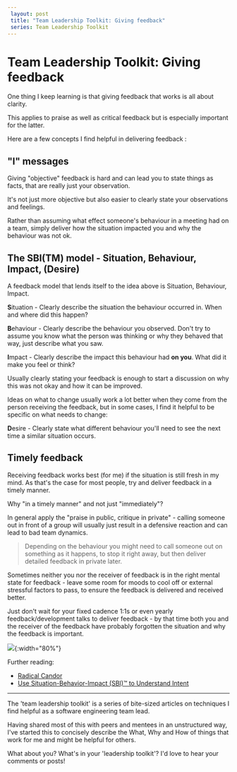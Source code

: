 ```yaml
---
 layout: post
 title: "Team Leadership Toolkit: Giving feedback"
 series: Team Leadership Toolkit
---
```


# Team Leadership Toolkit: Giving feedback

One thing I keep learning is that giving feedback that works is all about clarity. 

This applies to praise as well as critical feedback but is especially important for the latter.

Here are a few concepts I find helpful in delivering feedback :

## "I" messages
Giving "objective" feedback is hard and can lead you to state things as facts, that are really just your observation.

It's not just more objective but also easier to clearly state your observations and feelings. 

Rather than assuming what effect someone's behaviour in a meeting had on a team, simply deliver how the situation impacted you and why the behaviour was not ok. 

## The SBI(TM) model - Situation, Behaviour, Impact, (Desire)

A feedback model that lends itself to the idea above is Situation, Behaviour, Impact.

**S**ituation - Clearly describe the situation the behaviour occurred in. When and where did this happen?

**B**ehaviour - Clearly describe the behaviour you observed. Don't try to assume you know what the person was thinking or why they behaved that way, just describe what you saw.

**I**mpact - Clearly describe the impact this behaviour had **on you**. What did it make you feel or think?

Usually clearly stating your feedback is enough to start a discussion on why this was not okay and how it can be improved. 

Ideas on what to change usually work a lot better when they come from the person receiving the feedback, but in some cases, I find it helpful to be specific on what needs to change:

**D**esire - Clearly state what different behaviour you'll need to see the next time a similar situation occurs.

## Timely feedback

Receiving feedback works best (for me) if the situation is still fresh in my mind. As that's the case for most people, try and deliver feedback in a timely manner. 

Why "in a timely manner" and not just "immediately"? 

In general apply the "praise in public, critique in private" - calling someone out in front of a group will usually just result in a defensive reaction and can lead to bad team dynamics.
> Depending on the behaviour you might need to call someone out on something as it happens, to stop it right away, but then deliver detailed feedback in private later.
 
Sometimes neither you nor the receiver of feedback is in the right mental state for feedback - leave some room for moods to cool off or external stressful factors to pass, to ensure the feedback is delivered and received better.

Just don't wait for your fixed cadence 1:1s or even yearly feedback/development talks to deliver feedback - by that time both you and the receiver of the feedback have probably forgotten the situation and why the feedback is important. 

![](https://riedmann.dev/img/tltk/feedback.png){:width="80%"}


Further reading:
* [Radical Candor](https://www.radicalcandor.com/)
* [Use Situation-Behavior-Impact (SBI)™ to Understand Intent](https://www.ccl.org/articles/leading-effectively-articles/closing-the-gap-between-intent-vs-impact-sbii/)

---

The 'team leadership toolkit' is a series of bite-sized articles on techniques I find helpful as a software engineering team lead.

Having shared most of this with peers and mentees in an unstructured way, I've started this to concisely describe the What, Why and How of things that work for me and might be helpful for others. 

What about you?  What's in your 'leadership toolkit'? 
I'd love to hear your comments or posts!